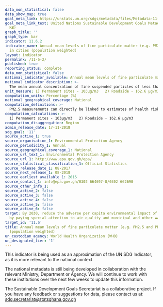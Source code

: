 ```yaml
---
data_non_statistical: false
data_show_map: true
goal_meta_link: https://unstats.un.org/sdgs/metadata/files/Metadata-11-06-02.pdf
goal_meta_link_text: United Nations Sustainable Development Goals Metadata (PDF 211
  KB)
graph_title: ''
graph_type: bar
indicator: 11.6.2
indicator_name: Annual mean levels of fine particulate matter (e.g. PM2.5 and PM10)
  in cities (population weighted)
layout: indicator
permalink: /11-6-2/
published: true
reporting_status: complete
data_non_statistical: false
national_indicator_available: Annual mean levels of fine particulate matter (PM10) in Accra (μg/m3)
national_indicator_description: >-
  The mean annual concentration of fine suspended particles of less than 10 microns in diameters (PM10)
unit_measure: 1) Permanent sites - 103μg/m3   2) Roadside - 162.6 μg/m3
computation_units: Percentage (%)
national_geographical_coverage: National
computation_definitions: >-
  PM2.5 measurements can directly be linked to estimates of health risks using an integrated exposure response function, and are therefore of particular interest. PM10 measurements first need to be converted to PM2.5 in order to do. In high-income countries, PM2.5 measurements are already being widely performed. In low- and middle-income countries, however, while PM2.5 measures are increasingly being developed, they are not yet available in many countries. In low-and middle-income countries, annual mean PM2.5 measurements could be accessed in 69 cities, but PM10 in 512 cities. In high-income countries, 816 cities with PM2.5 measures could be accessed, against 544 cities with PM10 measurements.
computation_calculations: >-
  1) Permanent sites - 103μg/m3   2) Roadside - 162.6 μg/m3
computation_disaggregation: Region
admin_release_date: 17-11-2018
sdg_goal: '11'
source_active_1: true
source_organisation_1: Environmental Protection Agency
source_periodicity_1: Annual 
source_geographical_coverage_1: National
source_url_text_1: Environmental Protection Agency
source_url_1: http://www.epa.gov.gh/epa/
source_statistical_classification_1: Official Statistics
source_release_date_1: 08-2017
source_next_release_1: 08-2018
source_earliest_available_1: 2016
source_contact_1: info@epa.gov.gh/0302 664697-8/0302 662690
source_other_info_1:
source_active_2: false
source_active_3: false
source_active_4: false
source_active_5: false
source_active_6: false
target: By 2030, reduce the adverse per capita environmental impact of cities, including
  by paying special attention to air quality and municipal and other waste management
target_id: '11.6'
title: Annual mean levels of fine particulate matter (e.g. PM2.5 and PM10) in cities
  (population weighted)
un_custodian_agency: World Health Organization (WHO)
un_designated_tier: '1'
---
```

This indicator is being used as an approximation of the UN SDG Indicator, as it is more relevant to the national context.

The national metadata is still being developed in collaboration with the relevant Ministry, Department or Agency. We will continue to work with these institutions over the next few weeks to update this information.

The Sustainable Development Goals Secretariat is a collaborative project. If you have any feedback or suggestions for data, please contact us at: sdg.secretariat@statsghana.gov.gh
